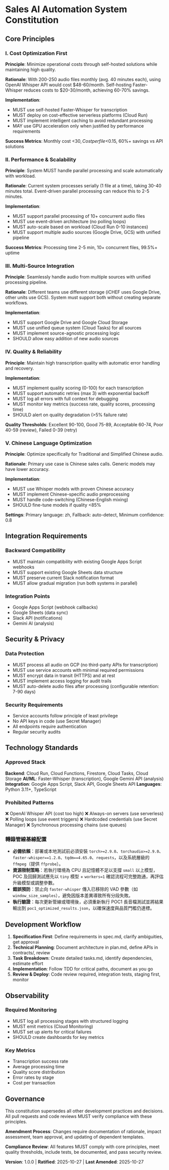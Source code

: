 # Sales AI Automation System Constitution

## Core Principles

### I. Cost Optimization First
**Principle**: Minimize operational costs through self-hosted solutions while maintaining high quality.

**Rationale**: With 200-250 audio files monthly (avg. 40 minutes each), using OpenAI Whisper API would cost $48-60/month. Self-hosting Faster-Whisper reduces costs to $20-30/month, achieving 60-70% savings.

**Implementation**:
- MUST use self-hosted Faster-Whisper for transcription
- MUST deploy on cost-effective serverless platforms (Cloud Run)
- MUST implement intelligent caching to avoid redundant processing
- MAY use GPU acceleration only when justified by performance requirements

**Success Metrics**: Monthly cost <$30, Cost per file <$0.15, 60%+ savings vs API solutions

### II. Performance & Scalability
**Principle**: System MUST handle parallel processing and scale automatically with workload.

**Rationale**: Current system processes serially (1 file at a time), taking 30-40 minutes total. Event-driven parallel processing can reduce this to 2-5 minutes.

**Implementation**:
- MUST support parallel processing of 10+ concurrent audio files
- MUST use event-driven architecture (no polling loops)
- MUST auto-scale based on workload (Cloud Run 0-10 instances)
- MUST support multiple audio sources (Google Drive, GCS) with unified pipeline

**Success Metrics**: Processing time 2-5 min, 10+ concurrent files, 99.5%+ uptime

### III. Multi-Source Integration
**Principle**: Seamlessly handle audio from multiple sources with unified processing pipeline.

**Rationale**: Different teams use different storage (iCHEF uses Google Drive, other units use GCS). System must support both without creating separate workflows.

**Implementation**:
- MUST support Google Drive and Google Cloud Storage
- MUST use unified queue system (Cloud Tasks) for all sources
- MUST implement source-agnostic processing logic
- SHOULD allow easy addition of new audio sources

### IV. Quality & Reliability
**Principle**: Maintain high transcription quality with automatic error handling and recovery.

**Implementation**:
- MUST implement quality scoring (0-100) for each transcription
- MUST support automatic retries (max 3) with exponential backoff
- MUST log all errors with full context for debugging
- MUST monitor key metrics (success rate, quality scores, processing time)
- SHOULD alert on quality degradation (>5% failure rate)

**Quality Thresholds**: Excellent 90-100, Good 75-89, Acceptable 60-74, Poor 40-59 (review), Failed 0-39 (retry)

### V. Chinese Language Optimization
**Principle**: Optimize specifically for Traditional and Simplified Chinese audio.

**Rationale**: Primary use case is Chinese sales calls. Generic models may have lower accuracy.

**Implementation**:
- MUST use Whisper models with proven Chinese accuracy
- MUST implement Chinese-specific audio preprocessing
- MUST handle code-switching (Chinese-English mixing)
- SHOULD fine-tune models if quality <85%

**Settings**: Primary language: zh, Fallback: auto-detect, Minimum confidence: 0.8

## Integration Requirements

### Backward Compatibility
- MUST maintain compatibility with existing Google Apps Script webhooks
- MUST support existing Google Sheets data structure
- MUST preserve current Slack notification format
- MUST allow gradual migration (run both systems in parallel)

### Integration Points
- Google Apps Script (webhook callbacks)
- Google Sheets (data sync)
- Slack API (notifications)
- Gemini AI (analysis)

## Security & Privacy

### Data Protection
- MUST process all audio on GCP (no third-party APIs for transcription)
- MUST use service accounts with minimal required permissions
- MUST encrypt data in transit (HTTPS) and at rest
- MUST implement access logging for audit trails
- MUST auto-delete audio files after processing (configurable retention: 7-90 days)

### Security Requirements
- Service accounts follow principle of least privilege
- No API keys in code (use Secret Manager)
- All endpoints require authentication
- Regular security audits

## Technology Standards

### Approved Stack
**Backend**: Cloud Run, Cloud Functions, Firestore, Cloud Tasks, Cloud Storage
**AI/ML**: Faster-Whisper (transcription), Google Gemini API (analysis)
**Integration**: Google Apps Script, Slack API, Google Sheets API
**Languages**: Python 3.11+, TypeScript

### Prohibited Patterns
❌ OpenAI Whisper API (cost too high)
❌ Always-on servers (use serverless)
❌ Polling loops (use event triggers)
❌ Hardcoded credentials (use Secret Manager)
❌ Synchronous processing chains (use queues)

### 轉錄管線基線配置
- **必備依賴**：部署或本地測試前必須安裝 `torch>=2.9.0`、`torchaudio>=2.9.0`、`faster-whisper==1.2.0`、`tqdm==4.65.0`、`requests`，以及系統層級的 `ffmpeg`（提供 `ffprobe`）。
- **資源限制策略**：若執行環境為 CPU 且記憶體不足以支撐 `small` 以上模型，POC 及回歸測試應先以 `tiny` 模型 + `workers=1` 確認流程可完整跑通，再評估升級模型或調整參數。
- **錯誤預防**：禁止向 `faster-whisper` 傳入已移除的 VAD 參數（如 `window_size_samples`），避免因版本差異導致所有分段失敗。
- **執行驗證**：每次更新管線或環境後，必須重新執行 POC1 長音檔測試並將結果輸出到 `poc1_optimized_results.json`，以確保速度與品質門檻仍達標。

## Development Workflow

1. **Specification First**: Define requirements in spec.md, clarify ambiguities, get approval
2. **Technical Planning**: Document architecture in plan.md, define APIs in contracts/, review
3. **Task Breakdown**: Create detailed tasks.md, identify dependencies, estimate effort
4. **Implementation**: Follow TDD for critical paths, document as you go
5. **Review & Deploy**: Code review required, integration tests, staging first, monitor

## Observability

### Required Monitoring
- MUST log all processing stages with structured logging
- MUST emit metrics (Cloud Monitoring)
- MUST set up alerts for critical failures
- SHOULD create dashboards for key metrics

### Key Metrics
- Transcription success rate
- Average processing time
- Quality score distribution
- Error rates by stage
- Cost per transaction

## Governance

This constitution supersedes all other development practices and decisions. All pull requests and code reviews MUST verify compliance with these principles.

**Amendment Process**: Changes require documentation of rationale, impact assessment, team approval, and updating of dependent templates.

**Compliance Review**: All features MUST comply with core principles, meet quality thresholds, include tests, be documented, and pass security review.

**Version**: 1.0.0 | **Ratified**: 2025-10-27 | **Last Amended**: 2025-10-27
